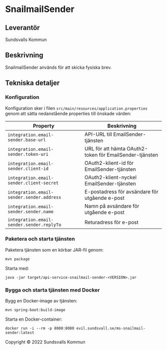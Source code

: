 # SnailmailSender

## Leverantör
Sundsvalls Kommun

## Beskrivning
SnailmailSender används för att skicka fysiska brev.

## Tekniska detaljer

### Konfiguration

Konfiguration sker i filen `src/main/resources/application.properties` genom att sätta nedanstående properties till önskade värden:

|Property|Beskrivning|
|---|---|
|`integration.email-sender.base-url`|API-URL till EmailSender-tjänsten
|`integration.email-sender.token-uri`|URL för att hämta OAuth2-token för EmailSender-tjänsten
|`integration.email-sender.client-id`|OAuth2-klient-id för EmailSender-tjänsten
|`integration.email-sender.client-secret`|OAuth2-klient-nyckel EmailSender-tjänsten
|`integration.email-sender.sender.address`|E-postadress för avsändare för utgående e-post
|`integration.email-sender.sender.name`|Namn på avsändare för utgående e-post
|`integration.email-sender.sender.replyTo`|Returadress för e-post


### Paketera och starta tjänsten

Paketera tjänsten som en körbar JAR-fil genom:

```
mvn package
```

Starta med:

```
java -jar target/api-service-snailmail-sender-<VERSION>.jar
```

### Bygga och starta tjänsten med Docker

Bygg en Docker-image av tjänsten:

```
mvn spring-boot:build-image
```

Starta en Docker-container:

```
docker run -i --rm -p 8080:8080 evil.sundsvall.se/ms-snailmail-sender:latest
```


Copyright &copy; 2022 Sundsvalls Kommun
